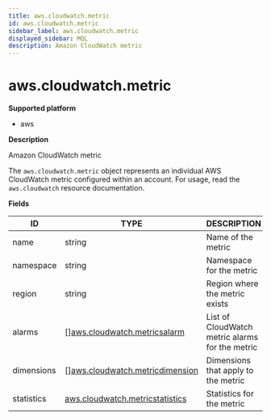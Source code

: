 ```yaml
---
title: aws.cloudwatch.metric
id: aws.cloudwatch.metric
sidebar_label: aws.cloudwatch.metric
displayed_sidebar: MQL
description: Amazon CloudWatch metric
---
```


# aws.cloudwatch.metric

**Supported platform**

- aws

**Description**

Amazon CloudWatch metric

The `aws.cloudwatch.metric` object represents an individual AWS CloudWatch metric configured within an account. For usage, read the `aws.cloudwatch` resource documentation.

**Fields**

| ID         | TYPE                                                                          | DESCRIPTION                                     |
| ---------- | ----------------------------------------------------------------------------- | ----------------------------------------------- |
| name       | string                                                                        | Name of the metric                              |
| namespace  | string                                                                        | Namespace for the metric                        |
| region     | string                                                                        | Region where the metric exists                  |
| alarms     | &#91;&#93;[aws.cloudwatch.metricsalarm](aws.cloudwatch.metricsalarm.md)       | List of CloudWatch metric alarms for the metric |
| dimensions | &#91;&#93;[aws.cloudwatch.metricdimension](aws.cloudwatch.metricdimension.md) | Dimensions that apply to the metric             |
| statistics | [aws.cloudwatch.metricstatistics](aws.cloudwatch.metricstatistics.md)         | Statistics for the metric                       |
